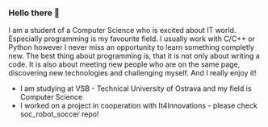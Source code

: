 ### Hello there 👋

I am a student of a Computer Science  who is excited about IT world. Especially programming is my favourite field. I usually work with C/C++ or Python however I never miss an opportunity to learn something completly new. The best thing about programming is, that it is not only about writing a code. It is also about meeting new people who are on the same page, discovering new technologies and challenging myself. And I really enjoy it!

- I am studying at VSB - Technical University of Ostrava and my field is Computer Science
- I worked on a project in cooperation with It4Innovations - please check soc_robot_soccer repo!
